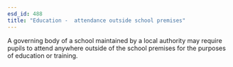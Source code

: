 ```yaml
---
esd_id: 488
title: "Education -  attendance outside school premises"
---
```


A governing body of a school maintained by a local authority may require pupils to attend anywhere outside of the school premises for the purposes of education or training.

